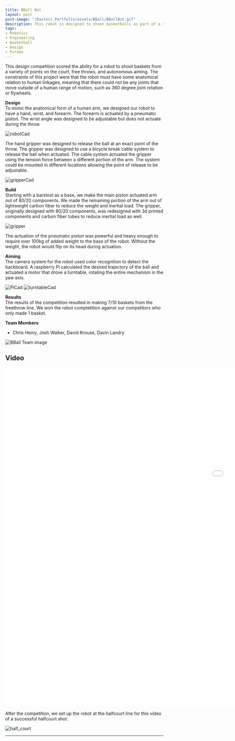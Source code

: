 ```yaml
---
title: BBall Bot
layout: post
post-image: "/Davinci_Portfolio/assets/BBall/BBallBot.gif"
description: This robot is designed to shoot basketballs as part of a senior design competition at Purdue University.
tags:
- Robotics
- Engineering
- Basketball
- Design
- Purdue
---
```


This design competition scored the ability for a robot to shoot baskets from a variety of points on the court, free throws, and autonomous aiming. The constraints of this project were that the robot must have some anatomical relation to human linkages, meaning that there could not be any joints that move outside of a human range of motion, such as 360 degree joint rotation or flywheels.

<!-- ![freethrow](/Davinci_portfolio/assets/BBall/Freethrow.gif) -->


**Design**<br>
To mimic the anatomical form of a human arm, we designed our robot to have a hand, wrist, and forearm. The forearm is actuated by a pneumatic piston. The wrist angle was designed to be adjustable but does not actuate during the throw. 

![robotCad](/Davinci_Portfolio/assets/BBall/bballbotCAD.png)

The hand gripper was designed to release the ball at an exact point of the throw. The gripper was designed to use a bicycle break cable system to release the ball when actuated. The cable system actuated the gripper using the tension force between a different portion of the arm. The system could be mounted in different locations allowing the point of release to be adjustable.

![gripperCad](/Davinci_Portfolio/assets/BBall/gripperCad.png)


**Build**<br>
Starting with a barstool as a base, we make the main piston actuated arm out of 80/20 components. We made the remaining portion of the arm out of lightweight carbon fiber to reduce the weight and inertial load. The gripper, originally designed with 80/20 components, was redesigned with 3d printed components and carbon fiber tubes to reduce inertial load as well.

![gripper](/Davinci_Portfolio/assets/BBall/Gripper.jpg)

The actuation of the pneumatic piston was powerful and heavy enough to require over 100kg of added weight to the base of the robot. Without the weight, the robot would flip on its head during actuation. 

**Aiming**<br>
The camera system for the robot used color recognition to detect the backboard. A raspberry Pi calculated the desired trajectory of the ball and actuated a motor that drove a turntable, rotating the entire mechanism in the yaw axis.

![PiCad](/Davinci_Portfolio/assets/BBall/piCad.png)
![turntableCad](/Davinci_Portfolio/assets/BBall/turntable.png)

**Results**<br>
The results of the competition resulted in making 7/10 baskets from the freethrow line. We won the robot comptetition against our competitors who only made 1 basket.


**Team Members**
* Chris Heiny, Josh Walker, David Krouse, Davin Landry 

![BBall Team image](/Davinci_Portfolio/assets/BBall/bball_bot.JPG)


<!-- 
<video controls="controls" width="1920" height="1080" name="Free Throw Video">
  <source src="/Davinci_Portfolio/assets/BBall/fullview.mov">
</video> -->
## Video
<iframe width="1920" height="1080" src="/Davinci_Portfolio/assets/BBall/fullview.mp4" frameborder="0" allow="accelerometer; encrypted-media; gyroscope; picture-in-picture" allowfullscreen></iframe>


After the competition, we set up the robot at the halfcourt line for this video of a successful halfcourt shot.

![half_court](/Davinci_Portfolio/assets/BBall/halfcourt.gif)





<!-- * [Mastering Markdown](https://guides.github.com/features/mastering-markdown/)
* [Markdown Guide](https://www.markdownguide.org/cheat-sheet/)
* [GitHub Flavored Markdown Spec](https://github.github.com/gfm/) -->

---
<!-- 
# This is the h1 text
## This is the h2 text
### This is the h3 text
#### This is the h4 text
##### This is the h5 text
###### This is the h6 text

**Bold Text in the post will look like:**<br>
**This text is Bold**

**Italic Text in the post will look like:**<br>
*This text is Italic*

> Quotes on your post will look like this

`Codes on your post will look like this`

**Link in the post will look like:**<br>
[This is a link](#) -->



<!-- ![Team image](/Davinci_Portfolio/assets/images/Vestibular_team.jpg) -->

<!-- **Generally, there are two types of tasks that our controlling of ping-pong ball can be achieved:**

1. Follow a line trajectory drawn on a white board.
2. Follow the path solved by our maze solver algorithm, with a maze drawn on a white board. -->

<!-- ### ROS Architecture
![arch image](/Davinci_Portfolio/assets/images/bal_arch.png)

### Controls diagram
![control image](/Davinci_Portfolio/assets/images/control_diagram.png) -->


<!-- ### Position Control
<iframe src="/Davinci_Portfolio/assets/videos/pushball.gif" width="600" height="360" frameBorder="0" class="giphy-embed" allowFullScreen></iframe> -->

<!-- 
**Computer Vision:**<br>
An intel Realsense D435i camera is used detect the realtime location of the ball and the marks on the board. It does this by color thresholding the colors orange, blue, pink, and purple for the ball, waypoint 1, waypoint 2, and the maze respectivly. The vision pipeline processes and extracts the data by creating a pixel mask, calculating the contrours, and extracting the centroids of those contours. The ball coordinates are published as a Ball_Pose() msg to the ball_pose topic. The maze mask data is passed to the service callbacks relating to the maze_follow and line_follow services. It then draws all contours over image feed and displays the resulting images in realtime.

**Maze Solver Algorithm:**<br>
The Breadth First search method is used to solve the maze and generate a trajectory for the ball to follow. To do so, the algorithm computes two cost maps, one where the points farthest away from the walls of the maze are assigned the lowest value, and another cost map that assigns higher value to the points furthest away from the starting point. The algorithm adds these two maps and does gradient descent from the start point to the goal, interating through the neighboring cells and finding a path.

**Future Improvements:**<br>
When we set our start position on the corners of board, sometimes the ball is hard to be balanced initially and could cause drastic motion of robot arm. One way to solve this issue might be adding more dimensions in our control by using more joints to achieve more dynamical balance when putting the ball in any position. -->

<!-- ![arch image](/Davinci_portfolio/assets/images/bal_arch.jpg)

![control image](/Davinci_portfolio/assets/images/control_diagram.jpg) -->

<!-- ## Line Following
<iframe width="560" height="315" src="/Davinci_Portfolio/assets/videos/line_follow.mp4" frameborder="0" allow="accelerometer; autoplay; encrypted-media; gyroscope; picture-in-picture" allowfullscreen></iframe>

## NU Path Follow
<iframe width="560" height="315" src="/Davinci_Portfolio/assets/videos/NU_Follow.mp4" frameborder="0" allow="accelerometer; autoplay; encrypted-media; gyroscope; picture-in-picture" allowfullscreen></iframe>

## Maze Solving
<iframe width="560" height="315" src="/Davinci_Portfolio/assets/videos/Maze_follow.mp4" frameborder="0" allow="accelerometer; autoplay; encrypted-media; gyroscope; picture-in-picture" allowfullscreen></iframe> -->

<!-- **YouTUbe Videos will look like:**<br>
<iframe width="560" height="315" src="https://www.youtube.com/embed/jTPXwbDtIpA" frameborder="0" allow="accelerometer; autoplay; encrypted-media; gyroscope; picture-in-picture" allowfullscreen></iframe> -->